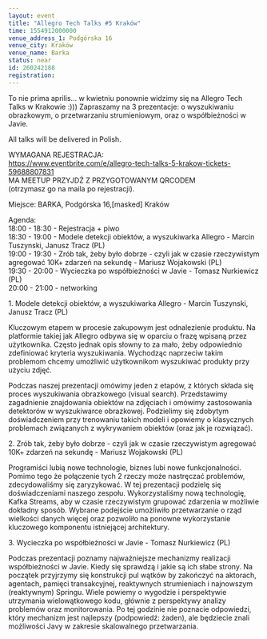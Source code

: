 ```yaml
---
layout: event
title: "Allegro Tech Talks #5 Kraków"
time: 1554912000000
venue_address_1: Podgórska 16
venue_city: Kraków
venue_name: Barka
status: near
id: 260242188
registration: 
---
```


<p>To nie prima aprilis... w kwietniu ponownie widzimy się na Allegro Tech Talks w Krakowie :))) Zapraszamy na 3 prezentacje: o wyszukiwaniu obrazkowym, o przetwarzaniu strumieniowym, oraz o współbieżności w Javie.</p>
<p>All talks will be delivered in Polish.</p>
<p>WYMAGANA REJESTRACJA:
  <br/>
  <a href="https://www.eventbrite.com/e/allegro-tech-talks-5-krakow-tickets-59688807831" class="linkified">https://www.eventbrite.com/e/allegro-tech-talks-5-krakow-tickets-59688807831</a>
  <br/>MA MEETUP PRZYJDŹ Z PRZYGOTOWANYM QRCODEM
  <br/>(otrzymasz go na maila po rejestracji).</p>
<p>Miejsce: BARKA, Podgórska 16,[masked] Kraków</p>
<p>Agenda:
  <br/>18:00 - 18:30 - Rejestracja + piwo
  <br/>18:30 - 19:00 - Modele detekcji obiektów, a wyszukiwarka Allegro - Marcin Tuszynski, Janusz Tracz (PL)
  <br/>19:00 - 19:30 - Zrób tak, żeby było dobrze - czyli jak w czasie rzeczywistym agregować 10K+ zdarzeń na sekundę - Mariusz Wojakowski (PL)
  <br/>19:30 - 20:00 - Wycieczka po współbieżności w Javie - Tomasz Nurkiewicz (PL)
  <br/>20:00 - 21:00 - networking</p>
<p>1. Modele detekcji obiektów, a wyszukiwarka Allegro - Marcin Tuszynski, Janusz Tracz (PL)</p>
<p>Kluczowym etapem w procesie zakupowym jest odnalezienie produktu. Na platformie takiej jak Allegro odbywa się w oparciu o frazę wpisaną przez użytkownika. Często jednak opis słowny to za mało, żeby odpowiednio zdefiniować kryteria wyszukiwania. Wychodząc
  naprzeciw takim problemom chcemy umożliwić użytkownikom wyszukiwać produkty przy użyciu zdjęć.</p>
<p>Podczas naszej prezentacji omówimy jeden z etapów, z których składa się proces wyszukiwania obrazkowego (visual search). Przedstawimy zagadnienie znajdowania obiektów na zdjęciach i omówimy zastosowania detektorów w wyszukiwarce obrazkowej. Podzielimy
  się zdobytym doświadczeniem przy trenowaniu takich modeli i opowiemy o klasycznych problemach związanych z wykrywaniem obiektów (oraz jak je rozwiązać).</p>
<p>2. Zrób tak, żeby było dobrze - czyli jak w czasie rzeczywistym agregować 10K+ zdarzeń na sekundę - Mariusz Wojakowski (PL)</p>
<p>Programiści lubią nowe technologie, biznes lubi nowe funkcjonalności. Pomimo tego że połączenie tych 2 rzeczy może nastręczać problemów, zdecydowaliśmy się zaryzykować. W tej prezentacji podzielę się doświadczeniami naszego zespołu. Wykorzystaliśmy nową
  technologię, Kafka Streams, aby w czasie rzeczywistym grupować zdarzenia w możliwie dokładny sposób. Wybrane podejście umożliwiło przetwarzanie o rząd wielkości danych więcej oraz pozwoliło na ponowne wykorzystanie kluczowego komponentu istniejącej
  architektury.</p>
<p>3. Wycieczka po współbieżności w Javie - Tomasz Nurkiewicz (PL)</p>
<p>Podczas prezentacji poznamy najważniejsze mechanizmy realizacji współbieżności w Javie. Kiedy się sprawdzą i jakie są ich słabe strony. Na początek przyjrzymy się konstrukcji pul wątków by zakończyć na aktorach, agentach, pamięci transakcyjnej, reaktywnych
  strumieniach i najnowszym (reaktywnym) Springu. Wiele powiemy o wygodzie i perspektywie utrzymania wielowątkowego kodu, głównie z perspektywy analizy problemów oraz monitorowania. Po tej godzinie nie poznacie odpowiedzi, który mechanizm jest najlepszy
  (podpowiedź: żaden), ale będziecie znali możliwości Javy w zakresie skalowalnego przetwarzania.</p>
